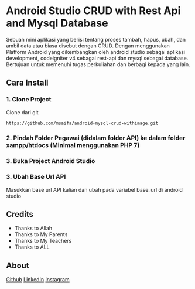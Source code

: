 # Android Studio CRUD with Rest Api and Mysql Database
Sebuah mini aplikasi yang berisi tentang proses tambah, hapus, ubah, dan ambil data atau biasa disebut dengan CRUD. Dengan menggunakan Platform Android yang dikembangkan oleh android studio sebagai aplikasi development, codeigniter v4 sebagai rest-api dan mysql sebagai database. Bertujuan untuk memenuhi tugas perkuliahan dan berbagi kepada yang lain. 

## Cara Install

### 1. Clone Project
Clone dari git
```bash
https://github.com/msaifa/android-mysql-crud-withimage.git
```

### 2. Pindah Folder Pegawai (didalam folder API) ke dalam folder xampp/htdocs (Minimal menggunakan PHP 7)

### 3. Buka Project Android Studio

### 3. Ubah Base Url API
Masukkan base url API kalian dan ubah pada variabel base_url di android studio


## Credits
- Thanks to Allah
- Thanks to My Parents
- Thanks to My Teachers
- Thanks to ALL

## About
[Github](https://github.com/msaifa/)
[LinkedIn](https://www.linkedin.com/in/msaifa/)
[Instagram](https://instagram.com/msaifa)
